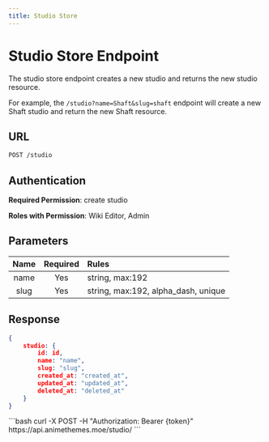 ```yaml
---
title: Studio Store
---
```


<Block>

# Studio Store Endpoint

The studio store endpoint creates a new studio and returns the new studio resource.

For example, the `/studio?name=Shaft&slug=shaft` endpoint will create a new Shaft studio and return the new Shaft resource.

## URL

```sh
POST /studio
```

## Authentication

**Required Permission**: create studio

**Roles with Permission**: Wiki Editor, Admin

## Parameters

| Name     | Required | Rules                               |
| :------: | :------: | :---------------------------------- |
| name     | Yes      | string, max:192                     |
| slug     | Yes      | string, max:192, alpha_dash, unique |

## Response

```json
{
    studio: {
        id: id,
        name: "name",
        slug: "slug",
        created_at: "created_at",
        updated_at: "updated_at",
        deleted_at: "deleted_at"
    }
}
```

<Example>

<CURL>
```bash
curl -X POST -H "Authorization: Bearer {token}" https://api.animethemes.moe/studio/
```
</CURL>

</Example>

</Block>